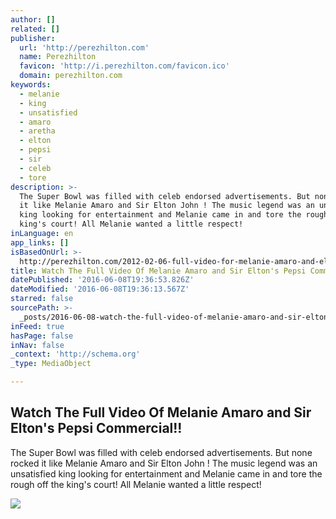 ```yaml
---
author: []
related: []
publisher:
  url: 'http://perezhilton.com'
  name: Perezhilton
  favicon: 'http://i.perezhilton.com/favicon.ico'
  domain: perezhilton.com
keywords:
  - melanie
  - king
  - unsatisfied
  - amaro
  - aretha
  - elton
  - pepsi
  - sir
  - celeb
  - tore
description: >-
  The Super Bowl was filled with celeb endorsed advertisements. But none rocked
  it like Melanie Amaro and Sir Elton John ! The music legend was an unsatisfied
  king looking for entertainment and Melanie came in and tore the rough off the
  king's court! All Melanie wanted a little respect!
inLanguage: en
app_links: []
isBasedOnUrl: >-
  http://perezhilton.com/2012-02-06-full-video-for-melanie-amaro-and-elton-pepsi-commercial#.V1hzMyMrL-m
title: Watch The Full Video Of Melanie Amaro and Sir Elton's Pepsi Commercial!!
datePublished: '2016-06-08T19:36:53.826Z'
dateModified: '2016-06-08T19:36:13.567Z'
starred: false
sourcePath: >-
  _posts/2016-06-08-watch-the-full-video-of-melanie-amaro-and-sir-eltons-pepsi.md
inFeed: true
hasPage: false
inNav: false
_context: 'http://schema.org'
_type: MediaObject

---
```

<article style=""><h1>Watch The Full Video Of Melanie Amaro and Sir Elton's Pepsi Commercial!!</h1><p>The Super Bowl was filled with celeb endorsed advertisements. But none rocked it like Melanie Amaro and Sir Elton John ! The music legend was an unsatisfied king looking for entertainment and Melanie came in and tore the rough off the king's court! All Melanie wanted a little respect!</p><img src="http://i.perezhilton.com/wp-content/uploads/2016/05/james-corden-carpool-karaoke-ranked-adele.gif" /></article>